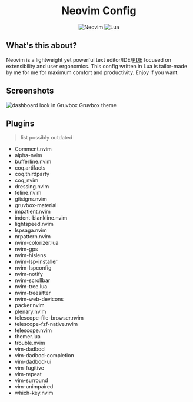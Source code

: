 <div id="header" align="center">
    <h1>Neovim Config</h1>
    <img src="https://img.shields.io/badge/NeoVim-%2357A143.svg?&style=for-the-badge&logo=neovim&logoColor=white" alt="Neovim"/>
    <img src="https://img.shields.io/badge/lua-%232C2D72.svg?style=for-the-badge&logo=lua&logoColor=white" alt="Lua"/>
</div>

What's this about?
---
Neovim is a lightweight yet powerful text editor/IDE/[PDE](https://youtu.be/QMVIJhC9Veg) focused on extensibility and user ergonomics.
This config written in Lua is tailor-made by me for me for maximum comfort and productivity.
Enjoy if you want.

Screenshots
---
![dashboard look in Gruvbox](https://user-images.githubusercontent.com/90346110/187038704-c502b853-0273-4e6c-99f2-42d4ddeffe02.jpg)
Gruvbox theme

Plugins
---
> list possibly outdated
- Comment.nvim
- alpha-nvim
- bufferline.nvim
- coq.artifacts
- coq.thirdparty
- coq_nvim
- dressing.nvim
- feline.nvim
- gitsigns.nvim
- gruvbox-material
- impatient.nvim
- indent-blankline.nvim
- lightspeed.nvim
- lspsaga.nvim
- nrpattern.nvim
- nvim-colorizer.lua
- nvim-gps
- nvim-hlslens
- nvim-lsp-installer
- nvim-lspconfig
- nvim-notify
- nvim-scrollbar
- nvim-tree.lua
- nvim-treesitter
- nvim-web-devicons
- packer.nvim
- plenary.nvim
- telescope-file-browser.nvim
- telescope-fzf-native.nvim
- telescope.nvim
- themer.lua
- trouble.nvim
- vim-dadbod
- vim-dadbod-completion
- vim-dadbod-ui
- vim-fugitive
- vim-repeat
- vim-surround
- vim-unimpaired
- which-key.nvim
